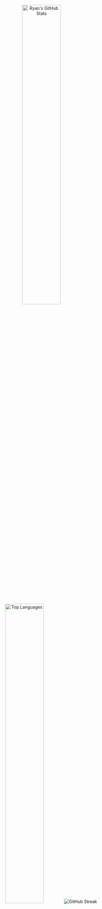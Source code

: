 <p align="center">
  <img 
    height="50%" 
    width="auto" 
    src="https://github-readme-stats.vercel.app/api?username=ryan-charette&show_icons=true&count_private=true&theme=tokyonight&hide_border=true&hide=issues,contribs&hide_rank=true&include_all_commits=true&show_owner=true&bg_color=00000000" 
    alt="Ryan's GitHub Stats"
  >
    <img 
    height="50%" 
    width="auto" 
    src="https://github-readme-stats.vercel.app/api/top-langs/?username=ryan-charette&layout=compact&hide_border=true&theme=tokyonight&bg_color=00000000&langs_count=6" 
    alt="Top Languages"
  >
    <img 
    src="https://github-readme-streak-stats.herokuapp.com?user=ryan-charette&theme=tokyonight&hide_border=true&background=FFFFFF00" 
    alt="GitHub Streak"
  >
</p>
